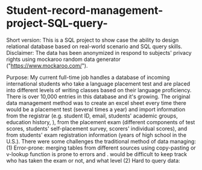 # Student-record-management-project-SQL-query-
Short version: This is a SQL project to show case the ability to design relational database based on real-world scenario and SQL query skills. 
Disclaimer: The data has been anonymized in respond to subjects' privacy rights using mockaroo random data generator ("https://www.mockaroo.com/"). 

Purpose: My current full-time job handles a database of incoming international students who take a language placement test and are placed into different levels of writing classes based on their language proficiency. There is over 10,000 entries in this database and it's growing. The original data management method was to create an excel sheet every time there would be a placement test (several times a year) and import information from the registrar (e.g. student ID, email, students' academic groups, education history,  ), from the placement exam (different components of test scores, students' self-placement survey, scorers' individual scores), and from students' exam registration information (years of high school in the U.S.). There were some challenges the traditional method of data managing:
  (1) Error-prone: merging tables from different sources using copy-pasting or v-lookup function is prone to errors and . would be difficult to keep track who has taken the exam or not, and what level 
  (2) Hard to query data: 
